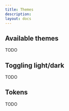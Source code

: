```yaml
---
title: Themes
description:
layout: docs
---
```


## Available themes

TODO

## Toggling light/dark

TODO

## Tokens

TODO
